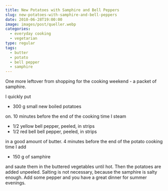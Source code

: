 ```yaml
---
title: New Potatoes with Samphire and Bell Peppers
slug: new-potatoes-with-samphire-and-bell-peppers
date: 2010-06-28T19:00:00
image: images/post/queller.webp
categories: 
  - everyday cooking
  - vegetarian
type: regular
tags: 
  - butter
  - potato
  - bell pepper
  - samphire
---
```


One more leftover from shopping for the cooking weekend - a packet of samphire.

I quickly put

* 300 g small new boiled potatoes

on. 10 minutes before the end of the cooking time I steam

* 1/2 yellow bell pepper, peeled, in strips 
* 1/2 red bell bell pepper, peeled, in strips

in a good amount of butter. 4 minutes before the end of the potato cooking time I add

* 150 g of samphire

and saute them in the buttered vegetables until hot. Then the potatoes are added unpeeled. Salting is not necessary, because the samphire is salty enough. Add some pepper and you have a great dinner for summer evenings.

>